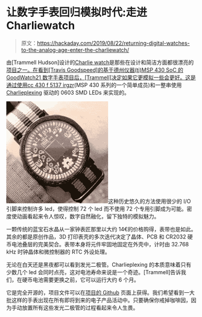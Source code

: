 # 让数字手表回归模拟时代:走进 Charliewatch

> 原文：<https://hackaday.com/2019/08/22/returning-digital-watches-to-the-analog-age-enter-the-charliewatch/>

由[Trammell Hudson]设计的[Charlie watch](https://trmm.net/Charliewatch)是那些在设计和简洁方面都很漂亮的[项目之一。在看到[Travis Goodspeed]的基于德州仪器(ti)MSP 430 SoC 的 GoodWatch21 数字手表项目后，[Trammell]决定如果它更模拟一些会更好。这是通过使用](https://www.flickr.com/photos/osr/albums/72157672268216747/)[cc 430 f 5137 irgzr](https://www.ti.com/store/ti/en/p/product?p=CC430F5137IRGZR)(MSP 430 系列的一个简单成员)和一整串使用 [Charlieplexing](https://en.wikipedia.org/wiki/Charlieplexing) 驱动的 0603 SMD LEDs 来实现的。

![](img/32c6f122747e0bba64a826a188726d97.png)这种历史悠久的方法使用很少的 I/O 引脚来控制许多 led，使得控制 72 个 led 而不使用 72 个专用引脚成为可能。密度使动画看起来令人惊叹，数字自然融化，留下独特的模拟魅力。

一颗传统的蓝宝石水晶从一家钟表匠那里以大约 14€的价格购得，表带也是如此。其余的都是原创作品，3D 打印表壳的多次迭代决定了晶体、PCB 和 CR2032 硬币电池叠层的完美契合。表带本身将元件牢固地固定在外壳中，计时由 32.768 kHz 时钟晶体和微控制器的 RTC 外设处理。

无论在白天还是黑夜都可以看到发光二极管。Charlieplexing 的本质意味着只有少数几个 led 会同时点亮，这对电池寿命来说是一个奇迹。[Trammell]告诉我们，在硬币电池需要更换之前，它可以运行大约 6 个月。

它是完全开源的，项目文件可以在[项目的 Github](https://github.com/osresearch/charliewatch) 页面上获得。我们希望看到一大批这样的手表出现在所有即将到来的电子产品活动中。只要确保你戒掉咖啡因，因为手动放置所有这些发光二极管的过程看起来令人生畏。